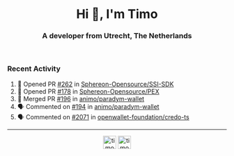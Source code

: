 <h1 align="center">Hi 👋, I'm Timo</h1>
<h3 align="center">A developer from Utrecht, The Netherlands</h3>
<br/>
<!-- https://github.com/rahuldkjain/github-profile-readme-generator --!>

<!--  <p align="left"><img src="https://github-readme-stats.vercel.app/api?username=timoglastra&show_icons=true&count_private=true&" alt="timoglastra" /></p> --!>

<!--
Github language stats
<p align="left"><img src="https://github-readme-stats.vercel.app/api/top-langs/?username=timoglastra&layout=compact" alt="timoglastra" /><p>
-->

<!-- Codestats language stats -->
<!-- <p align="left"><img src="https://codestats-readme.vercel.app/api/top-langs/?username=timoglastra&layout=compact&language_count=12" alt="timoglastra" /><p>    --!>
  
<h3>Recent Activity</h3>

<!--START_SECTION:activity-->
1. 💪 Opened PR [#262](https://github.com/Sphereon-Opensource/SSI-SDK/pull/262) in [Sphereon-Opensource/SSI-SDK](https://github.com/Sphereon-Opensource/SSI-SDK)
2. 💪 Opened PR [#178](https://github.com/Sphereon-Opensource/PEX/pull/178) in [Sphereon-Opensource/PEX](https://github.com/Sphereon-Opensource/PEX)
3. 🎉 Merged PR [#196](https://github.com/animo/paradym-wallet/pull/196) in [animo/paradym-wallet](https://github.com/animo/paradym-wallet)
4. 🗣 Commented on [#194](https://github.com/animo/paradym-wallet/pull/194#issuecomment-2447375140) in [animo/paradym-wallet](https://github.com/animo/paradym-wallet)
5. 🗣 Commented on [#2071](https://github.com/openwallet-foundation/credo-ts/pull/2071#issuecomment-2447357032) in [openwallet-foundation/credo-ts](https://github.com/openwallet-foundation/credo-ts)
<!--END_SECTION:activity-->

---

<p align="center">
<a href="https://twitter.com/timoglastra" target="blank"><img align="center" src="https://cdn.jsdelivr.net/npm/simple-icons@3.0.1/icons/twitter.svg" alt="timoglastra" height="30" width="30" /></a>
<a href="https://linkedin.com/in/timoglastra" target="blank"><img align="center" src="https://cdn.jsdelivr.net/npm/simple-icons@3.0.1/icons/linkedin.svg" alt="timoglastra" height="30" width="30" /></a>
</p>



